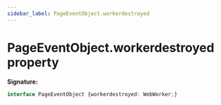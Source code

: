 ```yaml
---
sidebar_label: PageEventObject.workerdestroyed
---
```

# PageEventObject.workerdestroyed property

**Signature:**

```typescript
interface PageEventObject {workerdestroyed: WebWorker;}
```
